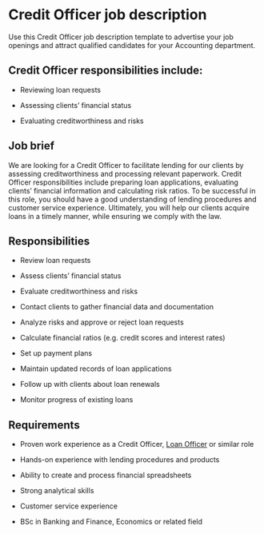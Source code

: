 # Credit Officer job description
Use this Credit Officer job description template to advertise your job openings and attract qualified candidates for your Accounting department.


## Credit Officer responsibilities include:
* Reviewing loan requests

* Assessing clients’ financial status

* Evaluating creditworthiness and risks


## Job brief

We are looking for a Credit Officer to facilitate lending for our clients by assessing creditworthiness and processing relevant paperwork.
Credit Officer responsibilities include preparing loan applications, evaluating clients’ financial information and calculating risk ratios. To be successful in this role, you should have a good understanding of lending procedures and customer service experience.
Ultimately, you will help our clients acquire loans in a timely manner, while ensuring we comply with the law.


## Responsibilities

* Review loan requests

* Assess clients’ financial status

* Evaluate creditworthiness and risks

* Contact clients to gather financial data and documentation

* Analyze risks and approve or reject loan requests

* Calculate financial ratios (e.g. credit scores and interest rates)

* Set up payment plans

* Maintain updated records of loan applications

* Follow up with clients about loan renewals

* Monitor progress of existing loans


## Requirements

* Proven work experience as a Credit Officer, <a href="https://resources.workable.com/loan-officer-job-description" target="_blank" rel="noopener">Loan Officer</a> or similar role

* Hands-on experience with lending procedures and products

* Ability to create and process financial spreadsheets

* Strong analytical skills

* Customer service experience

* BSc in Banking and Finance, Economics or related field
